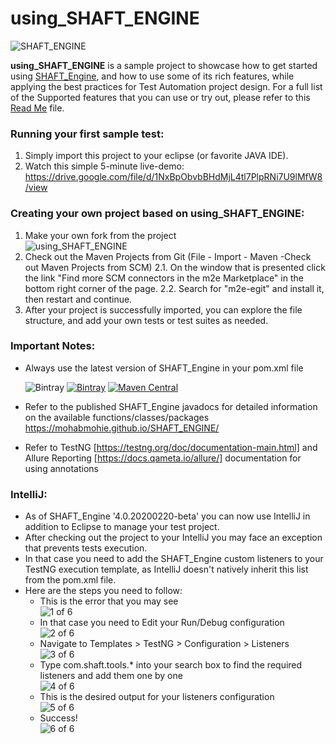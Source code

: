 # using_SHAFT_ENGINE
<img src="https://github.com/MohabMohie/SHAFT_ENGINE/raw/master/src/main/resources/images/shaft.png" alt="SHAFT_ENGINE" style="display:block; margin-left:auto; margin-right:auto;"/>

**using_SHAFT_ENGINE** is a sample project to showcase how to get started using [SHAFT_Engine](https://github.com/MohabMohie/SHAFT_ENGINE/), and how to use some of its rich features, while applying the best practices for Test Automation project design. For a full list of the Supported features that you can use or try out, please refer to this [Read Me](https://github.com/MohabMohie/SHAFT_ENGINE/blob/master/README.md) file.

### Running your first sample test:
1. Simply import this project to your eclipse (or favorite JAVA IDE).
2. Watch this simple 5-minute live-demo:
https://drive.google.com/file/d/1NxBpObvbBHdMjL4tl7PlpRNi7U9lMfW8/view

### Creating your own project based on using_SHAFT_ENGINE:
1. Make your own fork from the project <img src="https://drive.google.com/uc?export=download&id=1TIHfU4OamNjqEHFhasxw6tUw8YJwrItX" alt="using_SHAFT_ENGINE" style="display:block; margin-left:auto; margin-right:auto;"/>
2. Check out the Maven Projects from Git (File - Import - Maven -Check out Maven Projects from SCM)
2.1. On the window that is presented click the link "Find more SCM connectors in the m2e Marketplace" in the bottom right corner of the page.
2.2. Search for "m2e-egit" and install it, then restart and continue.
3. After your project is successfully imported, you can explore the file structure, and add your own tests or test suites as needed.

### Important Notes:
- Always use the latest version of SHAFT_Engine in your pom.xml file
  
  ![Bintray](https://img.shields.io/bintray/dt/mohabmohie/SHAFT/SHAFT_Engine?color=blue&label=Total%20Downloads&style=for-the-badge)
  [![Bintray](https://img.shields.io/bintray/v/mohabmohie/SHAFT/SHAFT_Engine?label=Bintray&style=for-the-badge)](https://bintray.com/mohabmohie/SHAFT/SHAFT_Engine/_latestVersion)
  [![Maven Central](https://img.shields.io/maven-central/v/io.github.mohabmohie/SHAFT_ENGINE?style=for-the-badge)](https://search.maven.org/search?q=g:%22io.github.mohabmohie%22%20AND%20a:%22SHAFT_ENGINE%22)
- Refer to the published SHAFT_Engine javadocs for detailed information on the available functions/classes/packages https://mohabmohie.github.io/SHAFT_ENGINE/
- Refer to TestNG [https://testng.org/doc/documentation-main.html] and Allure Reporting [https://docs.qameta.io/allure/] documentation for using annotations

### IntelliJ:
- As of SHAFT_Engine '4.0.20200220-beta' you can now use IntelliJ in addition to Eclipse to manage your test project.
- After checking out the project to your IntelliJ you may face an exception that prevents tests execution.
- In that case you need to add the SHAFT_Engine custom listeners to your TestNG execution template, as IntelliJ doesn't natively inherit this list from the pom.xml file.
- Here are the steps you need to follow:
  - This is the error that you may see <img src="https://drive.google.com/uc?export=download&id=1ZOyhYrTczLDVSO7wJzKoEghiYm9yDrhM" alt="1 of 6" style="display:block; margin-left:auto; margin-right:auto;"/>
  - In that case you need to Edit your Run/Debug configuration <img src="https://drive.google.com/uc?export=download&id=1m0gvqFMz0YqTaM28DKyZUiCUHWRpwOdC" alt="2 of 6" style="display:block; margin-left:auto; margin-right:auto;"/>
  - Navigate to Templates > TestNG > Configuration > Listeners <img src="https://drive.google.com/uc?export=download&id=1-WqbA2EPvMXX55Dr7pnQLUtnZ4OWwfAN" alt="3 of 6" style="display:block; margin-left:auto; margin-right:auto;"/>
  - Type com.shaft.tools.* into your search box to find the required listeners and add them one by one <img src="https://drive.google.com/uc?export=download&id=17lykJyCaCTYgnmZY0NBzfWxWLQGzxOyU" alt="4 of 6" style="display:block; margin-left:auto; margin-right:auto;"/>
  - This is the desired output for your listeners configuration <img src="https://drive.google.com/uc?export=download&id=1h047bFULAzItLr2yJ_LNnIToJjRttUDX" alt="5 of 6" style="display:block; margin-left:auto; margin-right:auto;"/>
  - Success! <img src="https://drive.google.com/uc?export=download&id=1TiFuFW2s2hozOtkM9t-ZBWbOEdQssV6g" alt="6 of 6" style="display:block; margin-left:auto; margin-right:auto;"/>
